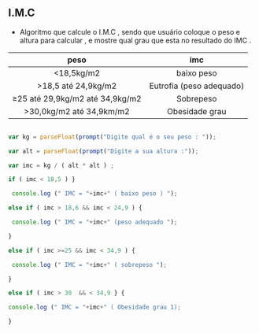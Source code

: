## I.M.C

* Algoritmo que calcule o I.M.C  , sendo que usuário coloque o peso e altura para calcular , e mostre qual grau que esta no resultado do IMC .


|peso| imc |
|:--:|:--:|
| <18,5kg/m2 | baixo peso |
| >18,5 até 24,9kg/m2 | Eutrofia (peso adequado) |
| ≥25 até 29,9kg/m2 até 34,9kg/m2 | Sobrepeso |
| >30,0kg/m2 até 34,9km/m2 | Obesidade grau |

```javascript

var kg = parseFloat(prompt("Digite qual é o seu peso : "));

var alt = parseFloat(prompt("Digite a sua altura :"));

var imc = kg / ( alt * alt ) ; 

if ( imc < 18,5 ) }

 console.log (" IMC = "+imc+" ( baixo peso ) ");

else if ( imc > 18,6 && imc < 24,9 ) {

 console.log (" IMC = "+imc+" (peso adequado ");

}

else if ( imc >=25 && imc < 34,9 ) {

 console.log (" IMC = "+imc+" ( sobrepeso ");

}

else if ( imc > 30  && < 34,9 } {

console.log (" IMC = "+imc+" ( Obesidade grau 1);

}


```